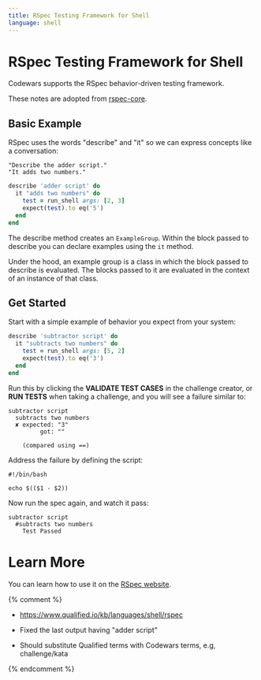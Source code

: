 ```yaml
---
title: RSpec Testing Framework for Shell
language: shell
---
```


# RSpec Testing Framework for Shell

Codewars supports the RSpec behavior-driven testing framework.

These notes are adopted from [rspec-core](http://rspec.info/documentation/3.3/rspec-core/).

## Basic Example

RSpec uses the words "describe" and "it" so we can express concepts like a conversation:

```
"Describe the adder script."
"It adds two numbers."
```

```ruby
describe 'adder script' do
  it "adds two numbers" do
    test = run_shell args: [2, 3]
    expect(test).to eq('5')
  end
end
```

The describe method creates an `ExampleGroup`.
Within the block passed to describe you can declare examples using the `it` method.

Under the hood, an example group is a class in which the block passed to describe is evaluated.
The blocks passed to it are evaluated in the context of an instance of that class.

## Get Started

Start with a simple example of behavior you expect from your system:

```ruby
describe 'subtractor script' do
  it "subtracts two numbers" do
    test = run_shell args: [5, 2]
    expect(test).to eq('3')
  end
end
```

Run this by clicking the **VALIDATE TEST CASES** in the challenge creator,
or **RUN TESTS** when taking a challenge,
and you will see a failure similar to:

```
subtractor script
  subtracts two numbers
  ✘ expected: "3"
         got: ""

    (compared using ==)
```

Address the failure by defining the script:

```shell
#!/bin/bash

echo $(($1 - $2))
```

Now run the spec again, and watch it pass:

```
subtractor script
  #subtracts two numbers
    Test Passed
```

# Learn More

You can learn how to use it on the [RSpec website](http://rspec.info/).


{% comment %}

- <https://www.qualified.io/kb/languages/shell/rspec>

- Fixed the last output having "adder script"

- Should substitute Qualified terms with Codewars terms, e.g, challenge/kata

{% endcomment %}
